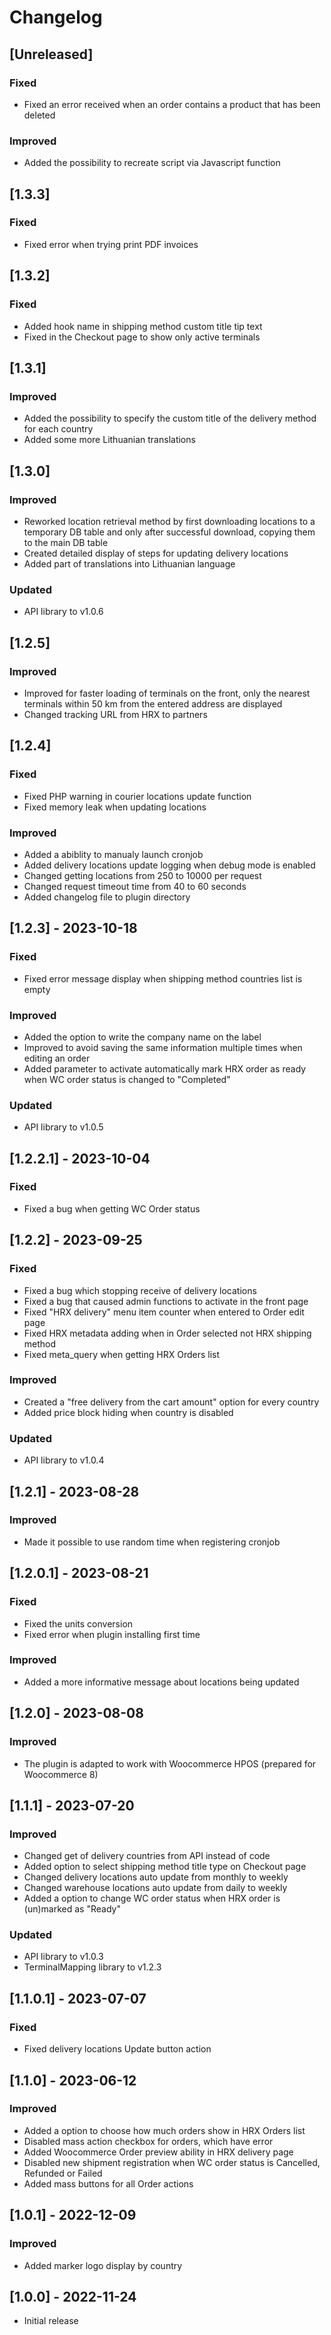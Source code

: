 # Changelog

## [Unreleased]
### Fixed
- Fixed an error received when an order contains a product that has been deleted

### Improved
- Added the possibility to recreate script via Javascript function

## [1.3.3]
### Fixed
- Fixed error when trying print PDF invoices

## [1.3.2]
### Fixed
- Added hook name in shipping method custom title tip text
- Fixed in the Checkout page to show only active terminals

## [1.3.1]
### Improved
- Added the possibility to specify the custom title of the delivery method for each country
- Added some more Lithuanian translations

## [1.3.0]
### Improved
- Reworked location retrieval method by first downloading locations to a temporary DB table and only after successful download, copying them to the main DB table
- Created detailed display of steps for updating delivery locations
- Added part of translations into Lithuanian language

### Updated
- API library to v1.0.6

## [1.2.5]
### Improved
- Improved for faster loading of terminals on the front, only the nearest terminals within 50 km from the entered address are displayed
- Changed tracking URL from HRX to partners

## [1.2.4]
### Fixed
- Fixed PHP warning in courier locations update function
- Fixed memory leak when updating locations

### Improved
- Added a abiblity to manualy launch cronjob
- Added delivery locations update logging when debug mode is enabled
- Changed getting locations from 250 to 10000 per request
- Changed request timeout time from 40 to 60 seconds
- Added changelog file to plugin directory

## [1.2.3] - 2023-10-18
### Fixed
- Fixed error message display when shipping method countries list is empty

### Improved
- Added the option to write the company name on the label
- Improved to avoid saving the same information multiple times when editing an order
- Added parameter to activate automatically mark HRX order as ready when WC order status is changed to "Completed"

### Updated
- API library to v1.0.5

## [1.2.2.1] - 2023-10-04
### Fixed
- Fixed a bug when getting WC Order status

## [1.2.2] - 2023-09-25
### Fixed
- Fixed a bug which stopping receive of delivery locations
- Fixed a bug that caused admin functions to activate in the front page
- Fixed "HRX delivery" menu item counter when entered to Order edit page
- Fixed HRX metadata adding when in Order selected not HRX shipping method
- Fixed meta_query when getting HRX Orders list

### Improved
- Created a "free delivery from the cart amount" option for every country
- Added price block hiding when country is disabled

### Updated
- API library to v1.0.4

## [1.2.1] - 2023-08-28
### Improved
- Made it possible to use random time when registering cronjob

## [1.2.0.1] - 2023-08-21
### Fixed
- Fixed the units conversion
- Fixed error when plugin installing first time

### Improved
- Added a more informative message about locations being updated

## [1.2.0] - 2023-08-08
### Improved
- The plugin is adapted to work with Woocommerce HPOS (prepared for Woocommerce 8)

## [1.1.1] - 2023-07-20
### Improved
- Changed get of delivery countries from API instead of code
- Added option to select shipping method title type on Checkout page
- Changed delivery locations auto update from monthly to weekly
- Changed warehouse locations auto update from daily to weekly
- Added a option to change WC order status when HRX order is (un)marked as "Ready"

### Updated
- API library to v1.0.3
- TerminalMapping library to v1.2.3

## [1.1.0.1] - 2023-07-07
### Fixed
- Fixed delivery locations Update button action

## [1.1.0] - 2023-06-12
### Improved
- Added a option to choose how much orders show in HRX Orders list
- Disabled mass action checkbox for orders, which have error
- Added Woocommerce Order preview ability in HRX delivery page
- Disabled new shipment registration when WC order status is Cancelled, Refunded or Failed
- Added mass buttons for all Order actions

## [1.0.1] - 2022-12-09
### Improved
- Added marker logo display by country

## [1.0.0] - 2022-11-24
- Initial release
